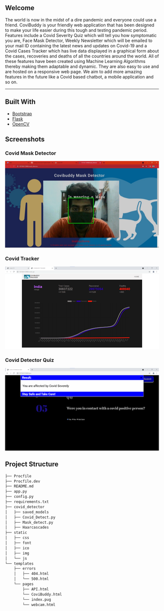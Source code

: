 ## Welcome

The world is now in the midst of a dire pandemic and everyone could use a friend. CoviBuddy is your friendly web application that has been designed to make your life easier during this tough and testing pandemic period. Features include a Covid Severity Quiz which will tell you how symptomatic you are, Face Mask Detector, Weekly Newsletter which will be emailed to your mail ID containing the latest news and updates on Covid-19 and a Covid Cases Tracker which has live data displayed in a graphical form about the cases, recoveries and deaths of all the countries around the world.  All of these features have been created using Machine Learning Algorithms thereby making them adaptable and dynamic. They are also easy to use and are hosted on a responsive web page. We aim to add more amazing features in the future like a Covid based chatbot, a mobile application and so on.


<hr>


## Built With
* [Bootstrap](https://getbootstrap.com)
* [Flask](https://flask.palletsprojects.com/en/2.0.x/)
* [OpenCV](https://docs.opencv.org/4.5.2/d6/d00/tutorial_py_root.html)


## Screenshots

### Covid Mask Detector
![Covid_Mask_Detector](https://github.com/sinking8/Covi-Buddy/blob/main/screenshots/face_mask.jpeg)

### Covid Tracker
![Covid_Mask_Detector](https://github.com/sinking8/Covi-Buddy/blob/main/screenshots/covid_tracker.png)

### Covid Detector Quiz
![Covid_Mask_Detector](https://github.com/sinking8/Covi-Buddy/blob/main/screenshots/quiz.png)

Project Structure
--------

  ```sh
  ├── Procfile
  ├── Procfile.dev
  ├── README.md
  ├── app.py
  ├── config.py
  ├── requirements.txt
  ├── covid_detector
  │   ├── saved_models
  │   ├── Covid_Detect.py
  │   ├── Mask_detect.py
  │   ├── Haarcascades
  ├── static
  │   ├── css
  │   ├── font
  │   ├── ico
  │   ├── img
  │   └── js
  └── templates
      ├── errors
      │   ├── 404.html
      │   └── 500.html
      └── pages
          ├── API.html
          └── CoviBuddy.html
          └── index.pug
          └── webcam.html
  ```
